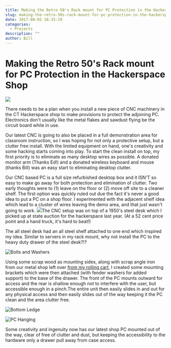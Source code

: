 ```yaml
---
title: Making the Retro 50's Rack mount for PC Protection in the Hackerspace Shop
slug: making-the-retro-50s-rack-mount-for-pc-protection-in-the-hackerspace-shop
date: 2017-08-02 16:33:19
categories:
  - Projects
description: ""
author: Bill
---
```


# Making the Retro 50's Rack mount for PC Protection in the Hackerspace Shop

![](/uploads/2017/08/PC-hanging-from-drawer-e1501708701319.jpg)

There needs to be a plan when you install a new piece of CNC machinery in the CT Hackerspace shop to make provisions to protect the adjoining PC. Electronics don't usually like the metal flakes and sawdust flying be the circuit board while in use.

Our latest CNC is going to also be placed in a full demonstration area for classroom instruction, so I was hoping for not only a protective setup, but a clutter free install. With the limited equipment on hand, one's creativity and some hacking starts coming into play. To start the clean install on top, my first priority is to eliminate as many desktop wires as possible. A donated monitor arm (Thanks Ed!) and a donated wireless keyboard and mouse (thanks Bill) was an easy start to eliminating desktop clutter.

Our CNC based PC is a full size refurbished desktop box and it ISN'T so easy to make go away for both protection and elimination of clutter. Two early thoughts were to (1) leave on the floor or (2) move off site to a cleaner shelf. The first option was quickly ruled out due the fact it's never a good idea to put a PC on a shop floor. I experimented with the adjacent shelf idea which lead to a cluster of wires leaving the demo area, and that just wasn't going to work. ![](/uploads/2017/08/PC-and-Drawer.jpg)The CNC setup was on top of a 1950's steel desk which I picked up at state auction for the hackerspace last year. (At a 52 cent price point and a hand truck, it's hard to beat!)

The all steel desk had an all steel shelf attached to one end which inspired my idea. Similar to servers in my rack mount, why not install the PC to the heavy duty drawer of the steel desk?!?

![Bolts and Washers](/uploads/2017/08/bolts-and-washers-to-drawer.jpg)

Using some scrap wood as mounting sides, along with scrap angle iron from our metal shop left over [from my rolling cart](/blog/the-creation-of-the-ct-hackerspace-rolling-whiteboard-stackable-chair-cart/), I created some mounting brackets which were then attached (with fender washers for added support) to the base of the drawer. The front of the PC mounts outward for access and the rear is shallow enough not to interfere with the user, but accessible enough in a pinch.The entire unit then easily slides in and out for any physical access and then easily slides out of the way keeping it the PC clean and the area clutter free.

![Bottom Ledge](/uploads/2017/08/bottom-ledge.jpg)

![PC Hanging](/uploads/2017/08/PC-hanging-from-drawer-rear.jpg)

Some creativity and ingenuity now has our latest shop PC mounted out of the way, clear of free of clutter and dust, but keeping the accessibility to the hardware only a drawer pull away from case access.

